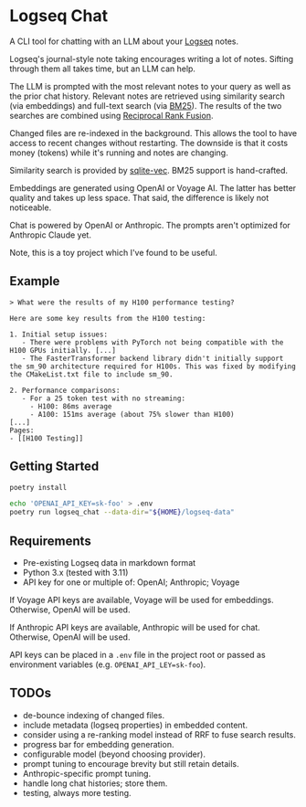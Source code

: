 # Logseq Chat

A CLI tool for chatting with an LLM about your [Logseq](https://logseq.com/) notes.

Logseq's journal-style note taking encourages writing a lot of notes.
Sifting through them all takes time, but an LLM can help.

The LLM is prompted with the most relevant notes to your query as well as the prior chat history.
Relevant notes are retrieved using similarity search (via embeddings) and full-text search (via [BM25](https://en.wikipedia.org/wiki/Okapi_BM25)).
The results of the two searches are combined using [Reciprocal Rank Fusion](https://plg.uwaterloo.ca/~gvcormac/cormacksigir09-rrf.pdf).

Changed files are re-indexed in the background. This allows the tool to have access to recent changes without restarting.
The downside is that it costs money (tokens) while it's running and notes are changing.

Similarity search is provided by [sqlite-vec](https://alexgarcia.xyz/sqlite-vec/). BM25 support is hand-crafted.

Embeddings are generated using OpenAI or Voyage AI. The latter has better quality and takes up less space. That said, the difference is likely not noticeable.

Chat is powered by OpenAI or Anthropic. The prompts aren't optimized for Anthropic Claude yet.

Note, this is a toy project which I've found to be useful.

## Example

```text
> What were the results of my H100 performance testing?

Here are some key results from the H100 testing:

1. Initial setup issues:
   - There were problems with PyTorch not being compatible with the H100 GPUs initially. [...]
   - The FasterTransformer backend library didn't initially support the sm_90 architecture required for H100s. This was fixed by modifying the CMakeList.txt file to include sm_90.

2. Performance comparisons:
   - For a 25 token test with no streaming:
     - H100: 86ms average
     - A100: 151ms average (about 75% slower than H100)
[...]
Pages:
- [[H100 Testing]]
```

## Getting Started

```bash
poetry install

echo 'OPENAI_API_KEY=sk-foo' > .env
poetry run logseq_chat --data-dir="${HOME}/logseq-data"
```

## Requirements

- Pre-existing Logseq data in markdown format
- Python 3.x (tested with 3.11)
- API key for one or multiple of: OpenAI; Anthropic; Voyage

If Voyage API keys are available, Voyage will be used for embeddings. Otherwise, OpenAI will be used.

If Anthropic API keys are available, Anthropic will be used for chat. Otherwise, OpenAI will be used.

API keys can be placed in a `.env` file in the project root or passed as environment variables (e.g. `OPENAI_API_LEY=sk-foo`).

## TODOs

- de-bounce indexing of changed files.
- include metadata (logseq properties) in embedded content.
- consider using a re-ranking model instead of RRF to fuse search results.
- progress bar for embedding generation.
- configurable model (beyond choosing provider).
- prompt tuning to encourage brevity but still retain details.
- Anthropic-specific prompt tuning.
- handle long chat histories; store them.
- testing, always more testing.
